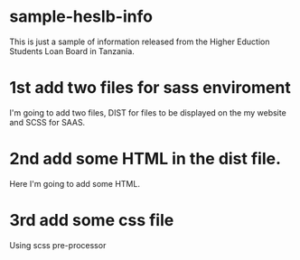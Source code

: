 # sample-heslb-info
This is just a sample of information released 
from the Higher Eduction Students Loan Board in Tanzania.

# 1st add two files for sass enviroment
I'm going to add two files, DIST for files to be 
displayed on the my website and SCSS for SAAS.

# 2nd add some HTML in the dist file.
Here I'm going to add some HTML.

# 3rd add some css file
Using scss pre-processor
